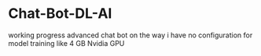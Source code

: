 # Chat-Bot-DL-AI

working progress advanced chat bot
on the way i have no configuration for model training like 4 GB Nvidia GPU
